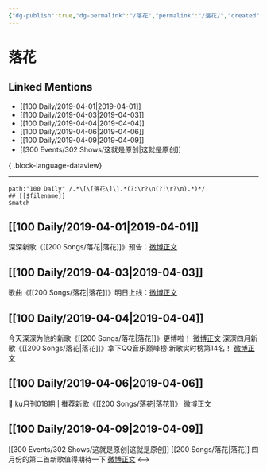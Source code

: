 ```yaml
---
{"dg-publish":true,"dg-permalink":"/落花","permalink":"/落花/","created":"2023-03-07T16:23:16.000+08:00","updated":"2023-04-10T15:56:21.000+08:00"}
---
```


# 落花

## Linked Mentions
- [[100 Daily/2019-04-01\|2019-04-01]]
- [[100 Daily/2019-04-03\|2019-04-03]]
- [[100 Daily/2019-04-04\|2019-04-04]]
- [[100 Daily/2019-04-06\|2019-04-06]]
- [[100 Daily/2019-04-09\|2019-04-09]]
- [[300 Events/302 Shows/这就是原创\|这就是原创]]

{ .block-language-dataview}

---

```expander
path:"100 Daily" /.*\[\[落花\]\].*(?:\r?\n(?!\r?\n).*)*/
## [[$filename]]
$match
```
## [[100 Daily/2019-04-01\|2019-04-01]]
深深新歌《[[200 Songs/落花\|落花]]》预告：[微博正文](https://m.weibo.cn/6466290670/4356392137558041)
## [[100 Daily/2019-04-03\|2019-04-03]]
歌曲《[[200 Songs/落花\|落花]]》明日上线：[微博正文](https://m.weibo.cn/6466290670/4357032691731086)
## [[100 Daily/2019-04-04\|2019-04-04]]
今天深深为他的新歌《[[200 Songs/落花\|落花]]》更博啦！
[微博正文](https://m.weibo.cn/6466290670/4357465166174615)
深深四月新歌《[[200 Songs/落花\|落花]]》拿下QQ音乐巅峰榜·新歌实时榜第14名！
[微博正文](https://m.weibo.cn/6466290670/4357343825542126)
## [[100 Daily/2019-04-06\|2019-04-06]]
🎵 ku月刊018期 | 推荐新歌《[[200 Songs/落花\|落花]]》
[微博正文](https://m.weibo.cn/6466290670/4358146224638989)
## [[100 Daily/2019-04-09\|2019-04-09]]
[[300 Events/302 Shows/这就是原创\|这就是原创]] [[200 Songs/落花\|落花]]
四月份的第二首新歌值得期待一下
[微博正文](https://weibo.com/detail/4359216086421869)
<-->